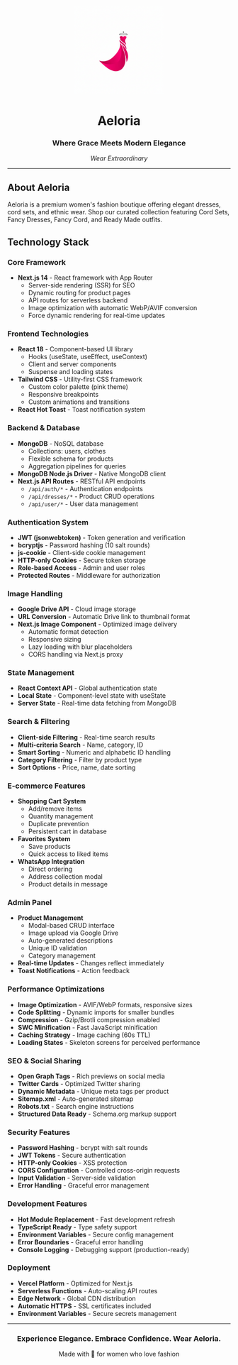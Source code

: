<div align="center">
  <img src="public/logo2.png" alt="Aeloria Logo" width="200"/>
  
  # Aeloria
  ### Where Grace Meets Modern Elegance
  
  *Wear Extraordinary*
</div>

---

## About Aeloria

Aeloria is a premium women's fashion boutique offering elegant dresses, cord sets, and ethnic wear. Shop our curated collection featuring Cord Sets, Fancy Dresses, Fancy Cord, and Ready Made outfits.

## Technology Stack

### Core Framework
- **Next.js 14** - React framework with App Router
  - Server-side rendering (SSR) for SEO
  - Dynamic routing for product pages
  - API routes for serverless backend
  - Image optimization with automatic WebP/AVIF conversion
  - Force dynamic rendering for real-time updates

### Frontend Technologies
- **React 18** - Component-based UI library
  - Hooks (useState, useEffect, useContext)
  - Client and server components
  - Suspense and loading states
- **Tailwind CSS** - Utility-first CSS framework
  - Custom color palette (pink theme)
  - Responsive breakpoints
  - Custom animations and transitions
- **React Hot Toast** - Toast notification system

### Backend & Database
- **MongoDB** - NoSQL database
  - Collections: users, clothes
  - Flexible schema for products
  - Aggregation pipelines for queries
- **MongoDB Node.js Driver** - Native MongoDB client
- **Next.js API Routes** - RESTful API endpoints
  - `/api/auth/*` - Authentication endpoints
  - `/api/dresses/*` - Product CRUD operations
  - `/api/user/*` - User data management

### Authentication System
- **JWT (jsonwebtoken)** - Token generation and verification
- **bcryptjs** - Password hashing (10 salt rounds)
- **js-cookie** - Client-side cookie management
- **HTTP-only Cookies** - Secure token storage
- **Role-based Access** - Admin and user roles
- **Protected Routes** - Middleware for authorization

### Image Handling
- **Google Drive API** - Cloud image storage
- **URL Conversion** - Automatic Drive link to thumbnail format
- **Next.js Image Component** - Optimized image delivery
  - Automatic format detection
  - Responsive sizing
  - Lazy loading with blur placeholders
  - CORS handling via Next.js proxy

### State Management
- **React Context API** - Global authentication state
- **Local State** - Component-level state with useState
- **Server State** - Real-time data fetching from MongoDB

### Search & Filtering
- **Client-side Filtering** - Real-time search results
- **Multi-criteria Search** - Name, category, ID
- **Smart Sorting** - Numeric and alphabetic ID handling
- **Category Filtering** - Filter by product type
- **Sort Options** - Price, name, date sorting

### E-commerce Features
- **Shopping Cart System**
  - Add/remove items
  - Quantity management
  - Duplicate prevention
  - Persistent cart in database
- **Favorites System**
  - Save products
  - Quick access to liked items
- **WhatsApp Integration**
  - Direct ordering
  - Address collection modal
  - Product details in message

### Admin Panel
- **Product Management**
  - Modal-based CRUD interface
  - Image upload via Google Drive
  - Auto-generated descriptions
  - Unique ID validation
  - Category management
- **Real-time Updates** - Changes reflect immediately
- **Toast Notifications** - Action feedback

### Performance Optimizations
- **Image Optimization** - AVIF/WebP formats, responsive sizes
- **Code Splitting** - Dynamic imports for smaller bundles
- **Compression** - Gzip/Brotli compression enabled
- **SWC Minification** - Fast JavaScript minification
- **Caching Strategy** - Image caching (60s TTL)
- **Loading States** - Skeleton screens for perceived performance

### SEO & Social Sharing
- **Open Graph Tags** - Rich previews on social media
- **Twitter Cards** - Optimized Twitter sharing
- **Dynamic Metadata** - Unique meta tags per product
- **Sitemap.xml** - Auto-generated sitemap
- **Robots.txt** - Search engine instructions
- **Structured Data Ready** - Schema.org markup support

### Security Features
- **Password Hashing** - bcrypt with salt rounds
- **JWT Tokens** - Secure authentication
- **HTTP-only Cookies** - XSS protection
- **CORS Configuration** - Controlled cross-origin requests
- **Input Validation** - Server-side validation
- **Error Handling** - Graceful error management

### Development Features
- **Hot Module Replacement** - Fast development refresh
- **TypeScript Ready** - Type safety support
- **Environment Variables** - Secure config management
- **Error Boundaries** - Graceful error handling
- **Console Logging** - Debugging support (production-ready)

### Deployment
- **Vercel Platform** - Optimized for Next.js
- **Serverless Functions** - Auto-scaling API routes
- **Edge Network** - Global CDN distribution
- **Automatic HTTPS** - SSL certificates included
- **Environment Variables** - Secure secrets management

---

<div align="center">
  
  ### Experience Elegance. Embrace Confidence. Wear Aeloria.
  
  Made with 💖 for women who love fashion
  
</div>
